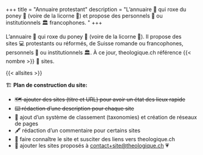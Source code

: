 +++
title = "Annuaire protestant"
description = "L’annuaire 📇 qui roxe du poney 🐴 (voire de la licorne 🦄) et propose des personnels 🧑 ou institutionnels 🏛️ francophones. "
+++

L’annuaire 📇 qui roxe du poney 🐴 (voire de la licorne 🦄). Il propose des sites 💻 protestants ou réformés, de Suisse romande ou francophones, personnels 🧑 ou institutionnels 🏛️. À ce jour, theologique.ch référence {{< nombre >}} 🎉 sites.

{{< allsites >}}


🏗️ **Plan de construction du site:**

- ~~🗺️ ajouter des sites (titre et URL) pour avoir un état des lieux rapide~~
- ~~⌨️ rédaction d’une description pour chaque site~~
- 📇 ajout d’un système de classement (taxonomies) et création de réseaux de pages
- 🖋️ rédaction d’un commentaire pour certains sites
- 🔗 faire connaître le site et susciter des liens vers theologique.ch
- 🙏 ajouter les sites proposés à [contact+site@theologique.ch](mailto:contact+site@theologique.ch?subject=Proposition%20de%20site%20pour%20theologique.ch&body=Je%20propose%20d’ajouter%20le%20site%20suivant%3A%0D%0A%0D%0A-%20titre%3A%0D%0A-%20URL%3A%0D%0A-%20description%20(facultative)%3A%0D%0A%0D%0A) 💗